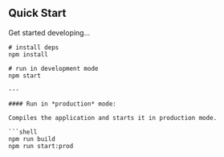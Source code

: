 ## Quick Start

Get started developing...

```shell
# install deps
npm install

# run in development mode
npm start

---

#### Run in *production* mode:

Compiles the application and starts it in production mode.

```shell
npm run build
npm run start:prod
```
